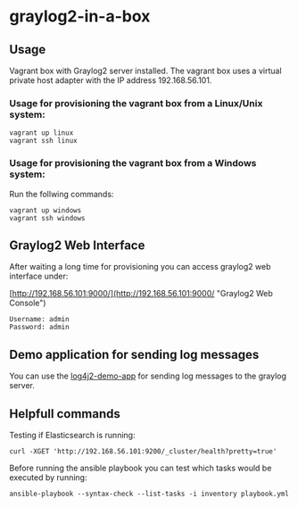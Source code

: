 
# graylog2-in-a-box
## Usage

Vagrant box with Graylog2 server installed. The vagrant box uses a virtual private host adapter with the IP address 192.168.56.101.

### Usage for provisioning the vagrant box from a Linux/Unix system:

    vagrant up linux
    vagrant ssh linux

### Usage for provisioning the vagrant box from a Windows system:

Run the follwing commands:

	vagrant up windows
    vagrant ssh windows

## Graylog2 Web Interface

After waiting a long time for provisioning you can access graylog2 web interface under:

[http://192.168.56.101:9000/](http://192.168.56.101:9000/ "Graylog2 Web Console")

	Username: admin
	Password: admin

## Demo application for sending log messages

You can use the [log4j2-demo-app](https://github.com/fred4jupiter/log4j2-demo-app) for sending log messages to the graylog server.

## Helpfull commands

Testing if Elasticsearch is running:

	curl -XGET 'http://192.168.56.101:9200/_cluster/health?pretty=true'

Before running the ansible playbook you can test which tasks would be executed by running:

	ansible-playbook --syntax-check --list-tasks -i inventory playbook.yml